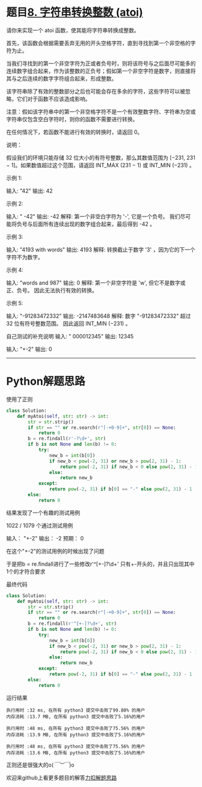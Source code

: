 # 题目[8. 字符串转换整数 (atoi)](https://leetcode-cn.com/problems/string-to-integer-atoi/)

请你来实现一个 atoi 函数，使其能将字符串转换成整数。

首先，该函数会根据需要丢弃无用的开头空格字符，直到寻找到第一个非空格的字符为止。

当我们寻找到的第一个非空字符为正或者负号时，则将该符号与之后面尽可能多的连续数字组合起来，作为该整数的正负号；假如第一个非空字符是数字，则直接将其与之后连续的数字字符组合起来，形成整数。

该字符串除了有效的整数部分之后也可能会存在多余的字符，这些字符可以被忽略，它们对于函数不应该造成影响。

注意：假如该字符串中的第一个非空格字符不是一个有效整数字符、字符串为空或字符串仅包含空白字符时，则你的函数不需要进行转换。

在任何情况下，若函数不能进行有效的转换时，请返回 0。

说明：

假设我们的环境只能存储 32 位大小的有符号整数，那么其数值范围为 [−231,  231 − 1]。如果数值超过这个范围，请返回  INT_MAX (231 − 1) 或 INT_MIN (−231) 。

示例 1:

输入: "42"
输出: 42

示例 2:

输入: "   -42"
输出: -42
解释: 第一个非空白字符为 '-', 它是一个负号。
     我们尽可能将负号与后面所有连续出现的数字组合起来，最后得到 -42 。

示例 3:

输入: "4193 with words"
输出: 4193
解释: 转换截止于数字 '3' ，因为它的下一个字符不为数字。

示例 4:

输入: "words and 987"
输出: 0
解释: 第一个非空字符是 'w', 但它不是数字或正、负号。
     因此无法执行有效的转换。

示例 5:

输入: "-91283472332"
输出: -2147483648
解释: 数字 "-91283472332" 超过 32 位有符号整数范围。 
     因此返回 INT_MIN (−231) 。

自己测试的补充说明
输入: "   000012345"
输出: 12345

输入: "+-2"
输出: 0

*****

# Python解题思路

使用了正则

```python
class Solution:
    def myAtoi(self, str: str) -> int:
        str = str.strip()
        if str == "" or re.search(r"[-+0-9]+", str[0]) == None:
            return 0
        b = re.findall(r'-?\d+', str)
        if b is not None and len(b) != 0:
            try:
                new_b = int(b[0])
                if new_b < pow(-2, 31) or new_b > pow(2, 31) - 1:
                    return pow(-2, 31) if new_b < 0 else pow(2, 31) - 1
                else:
                    return new_b
            except:
                return pow(-2, 31) if b[0] == "-" else pow(2, 31) - 1
        else:
            return 0
```

结果发现了一个有趣的测试用例

1022 / 1079 个通过测试用例

输入： "+-2"
输出： -2
预期： 0

在这个"+-2"的测试用例的时候出现了问题

于是把b = re.findall进行了一些修改r'^[+-]?\d+'
只有+-开头的，并且只出现其中1个的才符合要求

最终代码

```python
class Solution:
    def myAtoi(self, str: str) -> int:
        str = str.strip()
        if str == "" or re.search(r"[-+0-9]+", str[0]) == None:
            return 0
        b = re.findall(r'^[+-]?\d+', str)
        if b is not None and len(b) != 0:
            try:
                new_b = int(b[0])
                if new_b < pow(-2, 31) or new_b > pow(2, 31) - 1:
                    return pow(-2, 31) if new_b < 0 else pow(2, 31) - 1
                else:
                    return new_b
            except:
                return pow(-2, 31) if b[0] == "-" else pow(2, 31) - 1
        else:
            return 0
```

运行结果

```
执行用时 :32 ms, 在所有 python3 提交中击败了99.80% 的用户
内存消耗 :13.7 MB, 在所有 python3 提交中击败了5.16%的用户

执行用时 :48 ms, 在所有 python3 提交中击败了75.56% 的用户
内存消耗 :13.9 MB, 在所有 python3 提交中击败了5.16%的用户

执行用时 :48 ms, 在所有 python3 提交中击败了75.56% 的用户
内存消耗 :13.6 MB, 在所有 python3 提交中击败了5.16%的用户
```

正则还是很强大的o(*￣︶￣*)o

欢迎来github上看更多题目的解答[力扣解题思路](https://github.com/WRAllen/LeetCode)